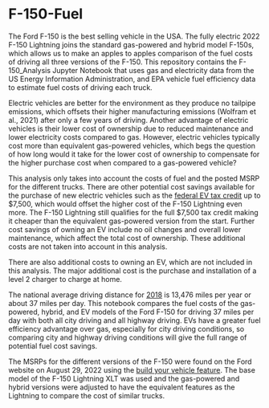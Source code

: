 # F-150-Fuel

The Ford F-150 is the best selling vehicle in the USA. The fully electric 2022 F-150 Lightning joins the standard gas-powered and hybrid model F-150s, which allows us to make an apples to apples comparison of the fuel costs of driving all three versions of the F-150. This repository contains the F-150_Analysis Jupyter Notebook that uses gas and electricity data from the US Energy Information Administration, and EPA vehicle fuel efficiency data to estimate fuel costs of driving each truck. 

Electric vehicles are better for the environment as they produce no tailpipe emissions, which offsets their higher manufacturing emissions (Wolfram et al., 2021) after only a few years of driving. Another advantage of electric vehicles is their lower cost of ownership due to reduced maintenance and lower electricity costs compared to gas. However, electric vehicles typically cost more than equivalent gas-powered vehicles, which begs the question of how long would it take for the lower cost of ownership to compensate for the higher purchase cost when compared to a gas-powered vehicle?

This analysis only takes into account the costs of fuel and the posted MSRP for the different trucks. There are other potential cost savings available for the purchase of new electric vehicles such as the [federal EV tax credit](https://www.fueleconomy.gov/feg/taxevb.shtml) up to $7,500, which would offset the higher cost of the F-150 Lightning even more. The F-150 Lightning still qualifies for the full $7,500 tax credit making it cheaper than the equivalent gas-powered version from the start. Further cost savings of owning an EV include no oil changes and overall lower maintenance, which affect the total cost of ownership. These additional costs are not taken into account in this analysis.

There are also additional costs to owning an EV, which are not included in this analysis. The major additional cost is the purchase and installation of a level 2 charger to charge at home.

The national average driving distance for [2018](https://www.fhwa.dot.gov/ohim/onh00/bar8.htm) is 13,476 miles per year or about 37 miles per day. This notebook compares the fuel costs of the gas-powered, hybrid, and EV models of the Ford F-150 for driving 37 miles per day with both all city driving and all highway driving. EVs have a greater fuel efficiency advantage over gas, especially for city driving conditions, so comparing city and highway driving conditions will give the full range of potential fuel cost savings.

The MSRPs for the different versions of the F-150 were found on the Ford website on August 29, 2022 using the [build your vehicle feature](https://shop.ford.com/configure/f150-lightning/config/paint/Config%5B%7CFord%7CF-150%20Lightning%7C2023%7C1%7C1.%7C312A.W1E..PUM...99V.66A.775.%5D?gnav=shopnav-bp). The base model of the F-150 Lightning XLT was used and the gas-powered and hybrid versions were adjusted to have the equivalent features as the Lightning to compare the cost of similar trucks. 
